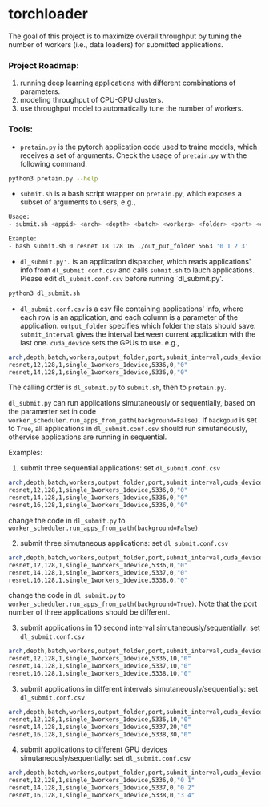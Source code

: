 # torchloader

The goal of this project is to maximize overall throughput by tuning the number of workers (i.e., data loaders) for submitted applications.

### Project Roadmap:
1. running deep learning applications with different combinations of parameters.
2. modeling throughput of CPU-GPU clusters.
3. use throughput model to automatically tune the number of workers.

### Tools:
- `pretain.py` is the pytorch application code used to traine models, which receives a set of arguments. Check the usage of `pretain.py` with the following command.
```sh
python3 pretain.py --help
```

- `submit.sh` is a bash script wrapper on `pretain.py`, which exposes a subset of arguments to users, e.g., 

```sh
Usage: 
- submit.sh <appid> <arch> <depth> <batch> <workers> <folder> <port> <cuda_device>

Example:
- bash submit.sh 0 resnet 18 128 16 ./out_put_folder 5663 '0 1 2 3' 
```

- `dl_submit.py'.` is an application dispatcher, which reads applications' info from `dl_submit.conf.csv` and calls `submit.sh` to lauch applications. Please edit `dl_submit.conf.csv` before running `dl_submit.py'.
```sh
python3 dl_submit.sh
```
- `dl_submit.conf.csv` is a csv file containing applications' info, where each row is an application, and each column is a parameter of the application. `output_folder` specifies which folder the stats should save. `submit_interval` gives the interval between current application with the last one. `cuda_device` sets the GPUs to use. e.g.,

```sh
arch,depth,batch,workers,output_folder,port,submit_interval,cuda_device
resnet,12,128,1,single_1workers_1device,5336,0,"0"
resnet,14,128,1,single_1workers_1device,5336,0,"0"
```
The calling order is `dl_submit.py` to `submit.sh`, then to `pretain.py`.

`dl_submit.py` can run applications simutaneously or sequentially, based on the paramerter set in code `worker_scheduler.run_apps_from_path(background=False)`. If `backgoud` is set to `True`, all applications in `dl_submit.conf.csv` should run simutaneously, othervise applications are running in sequential.

Examples:
1. submit three sequential applications:
set `dl_submit.conf.csv`
```sh
arch,depth,batch,workers,output_folder,port,submit_interval,cuda_device
resnet,12,128,1,single_1workers_1device,5336,0,"0"
resnet,14,128,1,single_1workers_1device,5336,0,"0"
resnet,16,128,1,single_1workers_1device,5336,0,"0"
```
change the code in `dl_submit.py` to  `worker_scheduler.run_apps_from_path(background=False)`

2. submit three simutaneous applications:
set `dl_submit.conf.csv`
```sh
arch,depth,batch,workers,output_folder,port,submit_interval,cuda_device
resnet,12,128,1,single_1workers_1device,5336,0,"0"
resnet,14,128,1,single_1workers_1device,5337,0,"0"
resnet,16,128,1,single_1workers_1device,5338,0,"0"
```
change the code in `dl_submit.py` to  `worker_scheduler.run_apps_from_path(background=True)`. Note that the port number of three applications should be different.

3. submit applications in 10 second interval simutaneously/sequentially:
set `dl_submit.conf.csv`
```sh
arch,depth,batch,workers,output_folder,port,submit_interval,cuda_device
resnet,12,128,1,single_1workers_1device,5336,10,"0"
resnet,14,128,1,single_1workers_1device,5337,10,"0"
resnet,16,128,1,single_1workers_1device,5338,10,"0"
```

3. submit applications in different intervals simutaneously/sequentially:
set `dl_submit.conf.csv`
```sh
arch,depth,batch,workers,output_folder,port,submit_interval,cuda_device
resnet,12,128,1,single_1workers_1device,5336,10,"0"
resnet,14,128,1,single_1workers_1device,5337,20,"0"
resnet,16,128,1,single_1workers_1device,5338,30,"0"
```

4. submit applications to different GPU devices simutaneously/sequentially:
set `dl_submit.conf.csv`
```sh
arch,depth,batch,workers,output_folder,port,submit_interval,cuda_device
resnet,12,128,1,single_1workers_1device,5336,0,"0 1"
resnet,14,128,1,single_1workers_1device,5337,0,"0 2"
resnet,16,128,1,single_1workers_1device,5338,0,"3 4"
```
